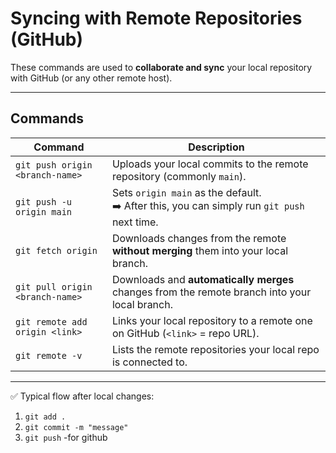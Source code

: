 # Syncing with Remote Repositories (GitHub)

These commands are used to **collaborate and sync** your local repository with GitHub (or any other remote host).

---

## Commands

| Command                            | Description                                                                 |
|------------------------------------|-----------------------------------------------------------------------------|
| `git push origin <branch-name>`    | Uploads your local commits to the remote repository (commonly `main`). |
| `git push -u origin main`          | Sets `origin main` as the default. <br>➡️ After this, you can simply run `git push` next time. |
| `git fetch origin`                 | Downloads changes from the remote **without merging** them into your local branch. |
| `git pull origin <branch-name>`    | Downloads and **automatically merges** changes from the remote branch into your local branch. |
| `git remote add origin <link>`     | Links your local repository to a remote one on GitHub (`<link>` = repo URL). |
| `git remote -v`                    | Lists the remote repositories your local repo is connected to. |

---

✅ Typical flow after local changes:  
1. `git add .`  
2. `git commit -m "message"`  
3. `git push`  -for github 

